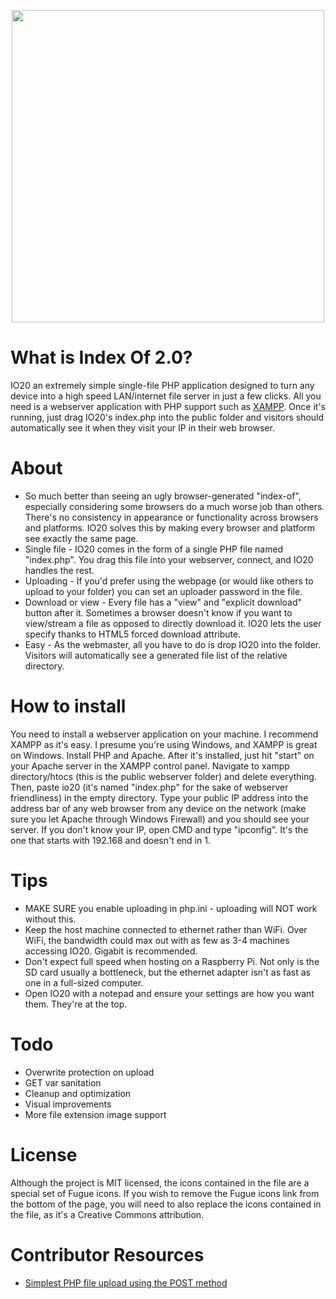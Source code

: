 <p align="center" style="padding: none; margin:none;">
    <img src="https://i.imgur.com/NpJCPEc.png" width="500px">
</p>

# What is Index Of 2.0?
IO20 an  extremely simple single-file PHP application designed to turn any device into a high speed LAN/internet file server in just a few clicks. All you need is a webserver application with PHP support such as [XAMPP](https://www.apachefriends.org/index.html). Once it's running, just drag IO20's index.php into the public folder and visitors should automatically see it when they visit your IP in their web browser.

# About
* So much better than seeing an ugly browser-generated "index-of", especially considering some browsers do a much worse job than others. There's no consistency in appearance or functionality across browsers and platforms. IO20 solves this by making every browser and platform see exactly the same page.
* Single file - IO20 comes in the form of a single PHP file named "index.php". You drag this file into your webserver, connect, and IO20 handles the rest.
* Uploading - If you'd prefer using the webpage (or would like others to upload to your folder) you can set an uploader password in the file.
* Download or view - Every file has a "view" and "explicit download" button after it. Sometimes a browser doesn't know if you want to view/stream a file as opposed to directly download it. IO20 lets the user specify thanks to HTML5 forced download attribute.
* Easy - As the webmaster, all you have to do is drop IO20 into the folder. Visitors will automatically see a generated file list of the relative directory.

# How to install
You need to install a webserver application on your machine. I recommend XAMPP as it's easy. I presume you're using Windows, and XAMPP is great on Windows. Install PHP and Apache. After it's installed, just hit "start" on your Apache server in the XAMPP control panel. Navigate to xampp directory/htocs (this is the public webserver folder) and delete everything. Then, paste io20 (it's named "index.php" for the sake of webserver friendliness) in the empty directory. Type your public IP address into the address bar of any web browser from any device on the network (make sure you let Apache through Windows Firewall) and you should see your server. If you don't know your IP, open CMD and type "ipconfig". It's the one that starts with 192.168 and doesn't end in 1.

# Tips
* MAKE SURE you enable uploading in php.ini - uploading will NOT work without this.
* Keep the host machine connected to ethernet rather than WiFi. Over WiFi, the bandwidth could max out with as few as 3-4 machines accessing IO20. Gigabit is recommended.
* Don't expect full speed when hosting on a Raspberry Pi. Not only is the SD card usually a bottleneck, but the ethernet adapter isn't as fast as one in a full-sized computer.
* Open IO20 with a notepad and ensure your settings are how you want them. They're at the top.

# Todo
* Overwrite protection on upload
* GET var sanitation
* Cleanup and optimization
* Visual improvements
* More file extension image support

# License

Although the project is MIT licensed, the icons contained in the file are a special set of Fugue icons. If you wish to remove the Fugue icons link from the bottom of the page, you will need to also replace the icons contained in the file, as it's a Creative Commons attribution.

# Contributor Resources
* [Simplest PHP file upload using the POST method](https://gist.github.com/taterbase/2688850)
